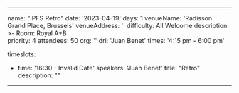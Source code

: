 ---

name: "IPFS Retro"
date: '2023-04-19'
days: 1
venueName: 'Radisson Grand Place, Brussels'
venueAddress: ''
difficulty: All Welcome
description: >-
  Room: Royal A+B  
priority: 4
attendees: 50
org: ''
dri: 'Juan Benet'
times: '4:15 pm - 6:00 pm'

timeslots:
  - time: '16:30 - Invalid Date'
    speakers: 'Juan Benet'
    title: "Retro"
    description: ""

---